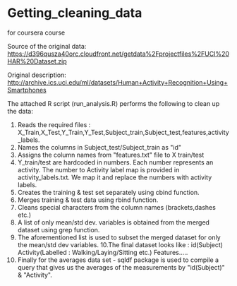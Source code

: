 Getting_cleaning_data
=====================

for coursera course

Source of the original data: https://d396qusza40orc.cloudfront.net/getdata%2Fprojectfiles%2FUCI%20HAR%20Dataset.zip

Original description: http://archive.ics.uci.edu/ml/datasets/Human+Activity+Recognition+Using+Smartphones

The attached R script (run_analysis.R) performs the following to clean up the data:

1. Reads the required files : X_Train,X_Test,Y_Train,Y_Test,Subject_train,Subject_test,features,activity_labels. 
2. Names the columns in Subject_test/Subject_train as "id"
3. Assigns the column names from "features.txt" file to X train/test
4. Y_train/test are hardcoded in numbers. Each number represents an activity. The number to Activity label map
is provided in activity_labels.txt. We map it and replace the numbers with activity labels.
5. Creates the training & test set separately using cbind function.
6. Merges training & test data using rbind function.
7. Cleans special characters from the column names (brackets,dashes etc.)
8. A list of only mean/std dev. variables is obtained from the merged dataset using grep function. 
9. The aforementioned list is used to subset the merged dataset for only the mean/std dev variables. 
10.The final dataset looks like : id(Subject) Activity(Labelled : Walking/Laying/Sitting etc.) Features..... 
11. Finally for the averages data set  - sqldf package is used to compile a query that gives us the averages of the measurements
by "id(Subject)" & "Activity".
